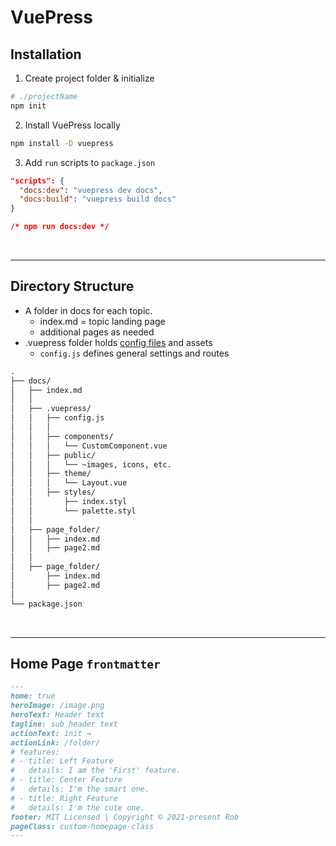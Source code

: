 # VuePress

## Installation

1. Create project folder & initialize
``` bash
# ./projectName
npm init 
```

2. Install VuePress locally
``` bash
npm install -D vuepress
```

3. Add `run` scripts to `package.json`
``` json
"scripts": {
  "docs:dev": "vuepress dev docs",
  "docs:build": "vuepress build docs"
}

/* npm run docs:dev */
```

<br>

___


## Directory Structure

* A folder in docs for each topic.
  * index.md = topic landing page
  * additional pages as needed
* .vuepress folder holds [config files](https://vuepress.vuejs.org/config/) and assets
  * `config.js` defines general settings and routes


``` md
.
├── docs/
│   ├── index.md
│   │ 
│   ├── .vuepress/
│   │   ├── config.js
│   │   │
│   │   ├── components/
│   │   │   └── CustomComponent.vue
│   │   ├── public/
│   │   │   └── ~images, icons, etc.
│   │   ├── theme/
│   │   │   └── Layout.vue
│   │   ├── styles/
│   │       ├── index.styl
│   │       └── palette.styl
│   │ 
│   ├── page_folder/ 
│   │   ├── index.md 
│   │   ├── page2.md
│   │ 
│   ├── page_folder/
│       ├── index.md 
│       ├── page2.md  
│ 
└── package.json
```

<br>

___


## Home Page `frontmatter`
``` md
---
home: true
heroImage: /image.png
heroText: Header text
tagline: sub header text
actionText: init →
actionLink: /folder/
# features:
# - title: Left Feature
#   details: I am the 'First' feature.
# - title: Center Feature
#   details: I'm the smart one.
# - title: Right Feature
#   details: I'm the cute one.
footer: MIT Licensed | Copyright © 2021-present Rob
pageClass: custom-homepage-class
---
```

